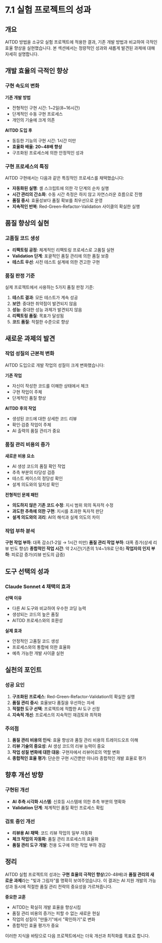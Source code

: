# 7.1 실험 프로젝트의 성과

## 개요

AITDD 방법을 소규모 실험 프로젝트에 적용한 결과, 기존 개발 방법과 비교하여 극적인 효율 향상을 실현했습니다. 본 섹션에서는 정량적인 성과와 새롭게 발견된 과제에 대해 자세히 설명합니다.

## 개발 효율의 극적인 향상

### 구현 속도의 변화

**기존 개발 방법**
- 전형적인 구현 시간: 1~2일(8~16시간)
- 단계적인 수동 구현 프로세스
- 개인의 기술에 크게 의존

**AITDD 도입 후**
- 동등한 기능의 구현 시간: 1시간 미만
- **효율화 배율: 20~48배 향상**
- 구조화된 프로세스에 의한 안정적인 성과

### 구현 프로세스의 특징

AITDD 구현에서는 다음과 같은 특징적인 프로세스를 채택했습니다:

- **자동화된 실행**: 셸 스크립트에 의한 각 단계의 순차 실행
- **시간 관리의 간소화**: 수동 시간 측정은 하지 않고 자연스러운 흐름으로 진행
- **품질 중시**: 효율성보다 품질 확보를 최우선으로 운영
- **지속적인 반복**: Red-Green-Refactor-Validation 사이클의 확실한 실행

## 품질 향상의 실현

### 고품질 코드 생성

- **리팩토링 공정**: 체계적인 리팩토링 프로세스로 고품질 실현
- **Validation 단계**: 포괄적인 품질 관리에 의한 품질 보증
- **테스트 우선**: 사전 테스트 설계에 의한 견고한 구현

### 품질 판정 기준

실제 프로젝트에서 사용하는 5가지 품질 판정 기준:

1. **테스트 결과**: 모든 테스트가 계속 성공
2. **보안**: 중대한 취약점이 발견되지 않음
3. **성능**: 중대한 성능 과제가 발견되지 않음
4. **리팩토링 품질**: 목표가 달성됨
5. **코드 품질**: 적절한 수준으로 향상

## 새로운 과제의 발견

### 작업 성질의 근본적 변화

AITDD 도입으로 개발 작업의 성질이 크게 변화했습니다:

**기존 작업**
- 자신이 작성한 코드를 이해한 상태에서 체크
- 구현 작업이 주체
- 단계적인 품질 향상

**AITDD 후의 작업**
- 생성된 코드에 대한 상세한 코드 리뷰
- 확인·검증 작업이 주체
- AI 출력의 품질 관리가 중요

### 품질 관리 비용의 증가

**새로운 비용 요소**
- AI 생성 코드의 품질 확인 작업
- 추측 부분의 타당성 검증
- 테스트 케이스의 정당성 확인
- 설계 의도와의 일치성 확인

**전형적인 문제 패턴**
- **의도하지 않은 기존 코드 수정**: 지시 범위 외의 독자적 수정
- **과도한 추측에 의한 구현**: 지시를 초과한 독자적 판단
- **설계 의도와의 괴리**: AI의 해석과 실제 의도의 차이

### 작업 부하 분석

**구현 작업 부하**: 대폭 감소(1-2일 → 1시간 미만)
**품질 관리 작업 부하**: 대폭 증가(상세 리뷰 빈도 향상)
**종합적인 작업 시간**: 약 2시간(기존의 1/4~1/8로 단축)
**작업자의 인지 부하**: 피로감 증가(리뷰 빈도의 급증)

## 도구 선택의 성과

### Claude Sonnet 4 채택의 효과

**선택 이유**
- 다른 AI 도구와 비교하여 우수한 코딩 능력
- 생성되는 코드의 높은 품질
- AITDD 프로세스와의 호환성

**실제 효과**
- 안정적인 고품질 코드 생성
- 프로세스와의 통합에 의한 효율화
- 예측 가능한 개발 사이클 실현

## 실천의 포인트

### 성공 요인

1. **구조화된 프로세스**: Red-Green-Refactor-Validation의 확실한 실행
2. **품질 관리 중시**: 효율보다 품질을 우선하는 자세
3. **적절한 도구 선택**: 프로젝트에 적합한 AI 도구 선정
4. **지속적 개선**: 프로세스의 지속적인 재검토와 최적화

### 주의점

1. **품질 관리 비용의 인식**: 효율 향상과 품질 관리 비용의 트레이드오프 이해
2. **리뷰 기술의 중요성**: AI 생성 코드의 리뷰 능력이 중요
3. **작업 성질 변화에 대한 대응**: 구현자에서 리뷰어로의 역할 변화
4. **종합적인 효율 평가**: 단순한 구현 시간뿐만 아니라 종합적인 개발 효율로 평가

## 향후 개선 방향

### 구현된 개선

- **AI 추측 시각화 시스템**: 신호등 시스템에 의한 추측 부분의 명확화
- **Validation 단계**: 체계적인 품질 확인 프로세스 확립

### 검토 중인 개선

- **리뷰용 AI 채택**: 코드 리뷰 작업의 일부 자동화
- **체크 작업의 자동화**: 품질 관리 프로세스의 효율화
- **품질 관리 도구 개발**: 전용 도구에 의한 작업 부하 경감

## 정리

AITDD 실험 프로젝트의 성과는 **구현 효율의 극적인 향상**(20-48배)과 **품질 관리의 새로운 과제**라는 "빛과 그림자"를 명확히 보여주었습니다. 이 결과는 AI 지원 개발의 가능성과 동시에 적절한 품질 관리 전략의 중요성을 가르쳐줍니다.

**중요한 교훈**
- AITDD는 확실히 개발 효율을 향상시킴
- 품질 관리 비용의 증가는 피할 수 없는 새로운 현실
- 작업의 성질이 "만들기"에서 "확인하기"로 변화
- 종합적인 효율 평가가 중요

이러한 지식을 바탕으로 다음 프로젝트에서는 더욱 개선과 최적화를 목표로 합니다.